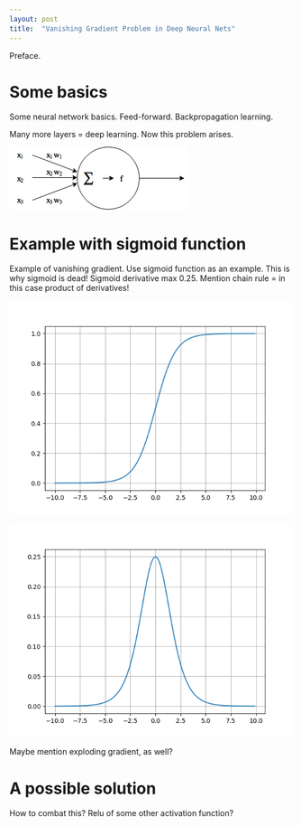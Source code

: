 ```yaml
---
layout: post
title:  "Vanishing Gradient Problem in Deep Neural Nets"
---
```


Preface.

# Some basics

Some neural network basics. Feed-forward. Backpropagation learning.

Many more layers = deep learning. Now this problem arises.

![Example node][fig_node]

# Example with sigmoid function

Example of vanishing gradient. Use sigmoid function as an example.
This is why sigmoid is dead! Sigmoid derivative max 0.25.
Mention chain rule = in this case product of derivatives!

![Sigmoid][fig_sigmoid]

![Sigmoid derivative][fig_sigmoid_deriv]

Maybe mention exploding gradient, as well?

#  A possible solution

How to combat this? Relu of some other activation function?


[fig_sigmoid]: /assets/vanishing-gradient/sigmoid.png
[fig_sigmoid_deriv]: /assets/vanishing-gradient/sigmoid_deriv.png
[fig_node]: /assets/vanishing-gradient/node.png
